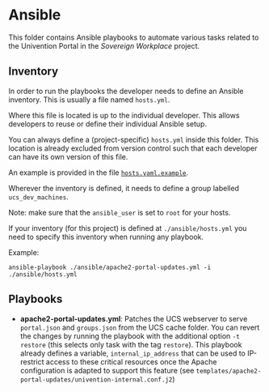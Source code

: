 # Ansible

This folder contains Ansible playbooks to automate various tasks related to the Univention Portal in the *Sovereign Workplace* project.

## Inventory

In order to run the playbooks the developer needs to define an Ansible inventory.
This is usually a file named `hosts.yml`.

Where this file is located is up to the individual developer.
This allows developers to reuse or define their individual Ansible setup.

You can always define a (project-specific) `hosts.yml` inside this folder.
This location is already excluded from version control such that each developer can have its own version of this file.

An example is provided in the file [`hosts.yaml.example`](./hosts.yaml.example).

Wherever the inventory is defined, it needs to define a group labelled `ucs_dev_machines`.

Note: make sure that the `ansible_user` is set to `root` for your hosts.

If your inventory (for this project) is defined at `./ansible/hosts.yml` you need to specify this inventory when running any playbook.

Example:

```shell
ansible-playbook ./ansible/apache2-portal-updates.yml -i ./ansible/hosts.yml
```

## Playbooks

- **apache2-portal-updates.yml**:
  Patches the UCS webserver to serve `portal.json` and `groups.json` from the UCS cache folder.
  You can revert the changes by running the playbook with the additional option `-t restore` (this selects only task with the tag `restore`).
  This playbook already defines a variable, `internal_ip_address` that can be used to IP-restrict access to these critical resources once the Apache configuration is adapted to support this feature (see `templates/apache2-portal-updates/univention-internal.conf.j2`)
